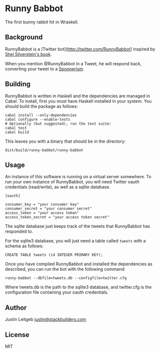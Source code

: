 # Runny Babbot

The first bunny rabbit hit in Wraskell.

## Background

RunnyBabbot is a [Twitter bot](http://twitter.com/RunnyBabbot] inspired by
[Shel Silverstein's book](http://en.wikipedia.org/wiki/Runny_Babbit).

When you mention @RunnyBabbot in a Tweet, he will respond back, converting
your tweet to a [Spoonerism](http://en.wikipedia.org/wiki/Spoonerism).

## Building

RunnyBabbot is written in Haskell and the dependencies are managed in Cabal.
To install, first you must have Haskell installed in your system. You should
build the package as follows:

    cabal install --only-dependencies
    cabal configure --enable-tests
    # Optionally (but suggested), run the test suite:
    cabal test
    cabal build

This leaves you with a binary that should be in the directory:

    dist/build/runny-babbot/runny-babbot

## Usage

An instance of this software is running on a virtual server somewhere.
To run your own instance of RunnyBabbot, you will need Twitter oauth
credentials (read/write), as well as a sqlite database.

    [oauth]

    consumer_key = "your consumer key"
    consumer_secret = "your consumer secret"
    access_token = "your access token"
    access_token_secret = "your access token secret"

The sqlite database just keeps track of the tweets that RunnyBabbot
has responded to.

For the sqlite3 database, you will just need a table called `tweets`
with a schema as follows:

    CREATE TABLE tweets (id INTEGER PRIMARY KEY);

Once you have compiled RunnyBabbot and installed the dependencies as described,
you can run the bot with the following command:

    runny-babbot --dbfile=tweets.db --configfile=twitter.cfg

Where tweets.db is the path to the sqlite3 database, and twitter.cfg is the
configuration file containing your oauth credentials.

## Author

Justin Leitgeb <justin@stackbuilders.com>

## License

MIT
